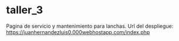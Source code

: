 # taller_3
Pagina de servicio y mantenimiento para lanchas.
Url del despliegue: https://juanhernandezluis0.000webhostapp.com/index.php
